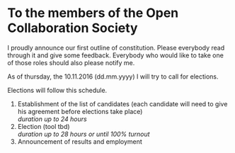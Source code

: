 
# To the members of the Open Collaboration Society

I proudly announce our first outline of constitution. 
Please everybody read through it and give some feedback. 
Everybody who would like to take one of those roles should also please notify me. 

As of thursday, the 10.11.2016 (dd.mm.yyyy) I will try to call for elections. 

Elections will follow this schedule.   
  1. Establishment of the list of candidates (each candidate will need to give his agreement before elections take place)  
  _duration up to 24 hours_
  2. Election (tool tbd)  
  _duration up to 28 hours or until 100% turnout_
  3. Announcement of results and employment  
